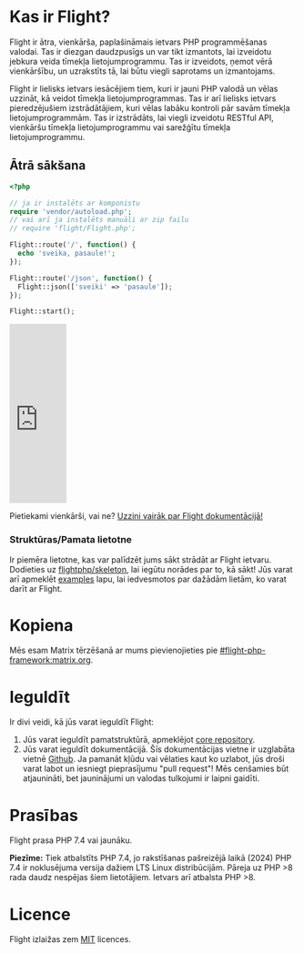 # Kas ir Flight?

Flight ir ātra, vienkārša, paplašināmais ietvars PHP programmēšanas valodai. Tas ir diezgan daudzpusīgs un var tikt izmantots, lai izveidotu jebkura veida tīmekļa lietojumprogrammu. Tas ir izveidots, ņemot vērā vienkāršību, un uzrakstīts tā, lai būtu viegli saprotams un izmantojams.

Flight ir lielisks ietvars iesācējiem tiem, kuri ir jauni PHP valodā un vēlas uzzināt, kā veidot tīmekļa lietojumprogrammas. Tas ir arī lielisks ietvars pieredzējušiem izstrādātājiem, kuri vēlas labāku kontroli pār savām tīmekļa lietojumprogrammām. Tas ir izstrādāts, lai viegli izveidotu RESTful API, vienkāršu tīmekļa lietojumprogrammu vai sarežģītu tīmekļa lietojumprogrammu.

## Ātrā sākšana

```php
<?php

// ja ir instalēts ar komponistu
require 'vendor/autoload.php';
// vai arī ja instalēts manuāli ar zip failu
// require 'flight/Flight.php';

Flight::route('/', function() {
  echo 'sveika, pasaule!';
});

Flight::route('/json', function() {
  Flight::json(['sveiki' => 'pasaule']);
});

Flight::start();
```

<div class="video-container">
	<iframe width="100vw" height="315" src="https://www.youtube.com/embed/VCztp1QLC2c?si=W3fSWEKmoCIlC7Z5" title="YouTube video player" frameborder="0" allow="accelerometer; autoplay; clipboard-write; encrypted-media; gyroscope; picture-in-picture; web-share" allowfullscreen></iframe>
</div>

Pietiekami vienkārši, vai ne? [Uzzini vairāk par Flight dokumentācijā!](learn)

### Struktūras/Pamata lietotne

Ir piemēra lietotne, kas var palīdzēt jums sākt strādāt ar Flight ietvaru. Dodieties uz [flightphp/skeleton](https://github.com/flightphp/skeleton), lai iegūtu norādes par to, kā sākt! Jūs varat arī apmeklēt [examples](examples) lapu, lai iedvesmotos par dažādām lietām, ko varat darīt ar Flight.

# Kopiena

Mēs esam Matrix tērzēšanā ar mums pievienojieties pie [#flight-php-framework:matrix.org](https://matrix.to/#/#flight-php-framework:matrix.org).

# Ieguldīt

Ir divi veidi, kā jūs varat ieguldīt Flight:

1. Jūs varat ieguldīt pamatstruktūrā, apmeklējot [core repository](https://github.com/flightphp/core).
1. Jūs varat ieguldīt dokumentācijā. Šīs dokumentācijas vietne ir uzglabāta vietnē [Github](https://github.com/flightphp/docs). Ja pamanāt kļūdu vai vēlaties kaut ko uzlabot, jūs droši varat labot un iesniegt pieprasījumu "pull request"! Mēs cenšamies būt atjaunināti, bet jauninājumi un valodas tulkojumi ir laipni gaidīti.

# Prasības

Flight prasa PHP 7.4 vai jaunāku.

**Piezīme:** Tiek atbalstīts PHP 7.4, jo rakstīšanas pašreizējā laikā (2024) PHP 7.4 ir noklusējuma versija dažiem LTS Linux distribūcijām. Pāreja uz PHP >8 rada daudz nespējas šiem lietotājiem. Ietvars arī atbalsta PHP >8.

# Licence

Flight izlaižas zem [MIT](https://github.com/flightphp/core/blob/master/LICENSE) licences.
